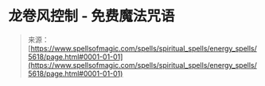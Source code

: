 <!--yml

category: 未分类

date: 2024-06-12 18:39:59

-->

# 龙卷风控制 - 免费魔法咒语

> 来源：[https://www.spellsofmagic.com/spells/spiritual_spells/energy_spells/5618/page.html#0001-01-01](https://www.spellsofmagic.com/spells/spiritual_spells/energy_spells/5618/page.html#0001-01-01)

